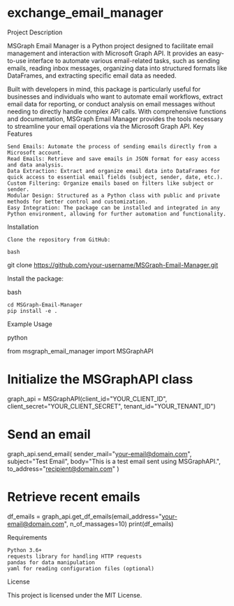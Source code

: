 # exchange_email_manager
Project Description

MSGraph Email Manager is a Python project designed to facilitate email management and interaction with Microsoft Graph API. It provides an easy-to-use interface to automate various email-related tasks, such as sending emails, reading inbox messages, organizing data into structured formats like DataFrames, and extracting specific email data as needed.

Built with developers in mind, this package is particularly useful for businesses and individuals who want to automate email workflows, extract email data for reporting, or conduct analysis on email messages without needing to directly handle complex API calls. With comprehensive functions and documentation, MSGraph Email Manager provides the tools necessary to streamline your email operations via the Microsoft Graph API.
Key Features

    Send Emails: Automate the process of sending emails directly from a Microsoft account.
    Read Emails: Retrieve and save emails in JSON format for easy access and data analysis.
    Data Extraction: Extract and organize email data into DataFrames for quick access to essential email fields (subject, sender, date, etc.).
    Custom Filtering: Organize emails based on filters like subject or sender.
    Modular Design: Structured as a Python class with public and private methods for better control and customization.
    Easy Integration: The package can be installed and integrated in any Python environment, allowing for further automation and functionality.

Installation

    Clone the repository from GitHub:

    bash

git clone https://github.com/your-username/MSGraph-Email-Manager.git

Install the package:

bash

    cd MSGraph-Email-Manager
    pip install -e .

Example Usage

python

from msgraph_email_manager import MSGraphAPI

# Initialize the MSGraphAPI class
graph_api = MSGraphAPI(client_id="YOUR_CLIENT_ID", client_secret="YOUR_CLIENT_SECRET", tenant_id="YOUR_TENANT_ID")

# Send an email
graph_api.send_email(
    sender_mail="your-email@domain.com",
    subject="Test Email",
    body="This is a test email sent using MSGraphAPI.",
    to_address="recipient@domain.com"
)

# Retrieve recent emails
df_emails = graph_api.get_df_emails(email_address="your-email@domain.com", n_of_massages=10)
print(df_emails)

Requirements

    Python 3.6+
    requests library for handling HTTP requests
    pandas for data manipulation
    yaml for reading configuration files (optional)

License

This project is licensed under the MIT License.
